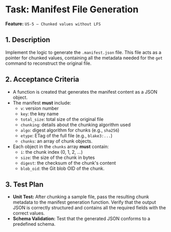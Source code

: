# Task: Manifest File Generation

**Feature:** `US-5 — Chunked values without LFS`

## 1. Description

Implement the logic to generate the `.manifest.json` file. This file acts as a pointer for chunked values, containing all the metadata needed for the `get` command to reconstruct the original file.

## 2. Acceptance Criteria

- A function is created that generates the manifest content as a JSON object.
- The manifest **must** include:
  - `v`: version number
  - `key`: the key name
  - `total_size`: total size of the original file
  - `chunking`: details about the chunking algorithm used
  - `algo`: digest algorithm for chunks (e.g., `sha256`)
  - `etype`: ETag of the full file (e.g., `blake3:...`)
  - `chunks`: an array of chunk objects.
- Each object in the `chunks` array **must** contain:
  - `i`: the chunk index (0, 1, 2, ...)
  - `size`: the size of the chunk in bytes
  - `digest`: the checksum of the chunk's content
  - `blob_oid`: the Git blob OID of the chunk.

## 3. Test Plan

- **Unit Test:** After chunking a sample file, pass the resulting chunk metadata to the manifest generation function. Verify that the output JSON is correctly structured and contains all the required fields with the correct values.
- **Schema Validation:** Test that the generated JSON conforms to a predefined schema.
